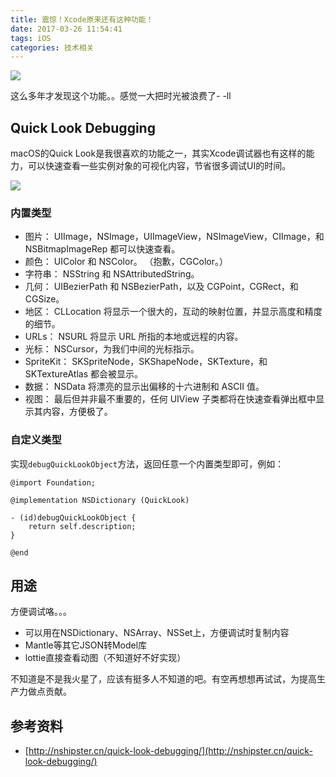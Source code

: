 ```yaml
---
title: 震惊！Xcode原来还有这种功能！
date: 2017-03-26 11:54:41
tags: iOS
categories: 技术相关
---
```


![](zhenjing.jpg)

这么多年才发现这个功能。。感觉一大把时光被浪费了- -ll

## Quick Look Debugging

macOS的Quick Look是我很喜欢的功能之一，其实Xcode调试器也有这样的能力，可以快速查看一些实例对象的可视化内容，节省很多调试UI的时间。

![](http://nshipster.s3.amazonaws.com/quicklook-color.gif)

<!-- more -->

### 内置类型

>
- 图片： UIImage，NSImage，UIImageView，NSImageView，CIImage，和 NSBitmapImageRep 都可以快速查看。
- 颜色： UIColor 和 NSColor。 （抱歉，CGColor。）
- 字符串： NSString 和 NSAttributedString。
- 几何： UIBezierPath 和 NSBezierPath，以及 CGPoint，CGRect，和 CGSize。
- 地区： CLLocation 将显示一个很大的，互动的映射位置，并显示高度和精度的细节。
- URLs： NSURL 将显示 URL 所指的本地或远程的内容。
- 光标： NSCursor，为我们中间的光标指示。
- SpriteKit： SKSpriteNode，SKShapeNode，SKTexture，和 SKTextureAtlas 都会被显示。
- 数据： NSData 将漂亮的显示出偏移的十六进制和 ASCII 值。
- 视图： 最后但并非最不重要的，任何 UIView 子类都将在快速查看弹出框中显示其内容，方便极了。

### 自定义类型

实现`debugQuickLookObject`方法，返回任意一个内置类型即可，例如：

```objc
@import Foundation;

@implementation NSDictionary (QuickLook)

- (id)debugQuickLookObject {
    return self.description;
}

@end
```

## 用途

方便调试咯。。。

- 可以用在NSDictionary、NSArray、NSSet上，方便调试时复制内容
- Mantle等其它JSON转Model库
- lottie直接查看动图（不知道好不好实现）

不知道是不是我火星了，应该有挺多人不知道的吧。有空再想想再试试，为提高生产力做点贡献。


## 参考资料

- [http://nshipster.cn/quick-look-debugging/](http://nshipster.cn/quick-look-debugging/)